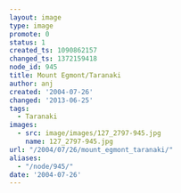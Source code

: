 ```yaml
---
layout: image
type: image
promote: 0
status: 1
created_ts: 1090862157
changed_ts: 1372159418
node_id: 945
title: Mount Egmont/Taranaki
author: anj
created: '2004-07-26'
changed: '2013-06-25'
tags:
  - Taranaki
images:
  - src: image/images/127_2797-945.jpg
    name: 127_2797-945.jpg
url: "/2004/07/26/mount_egmont_taranaki/"
aliases:
  - "/node/945/"
date: '2004-07-26'
---
```


